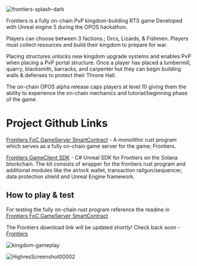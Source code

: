 ![frontiers-splash-dark](https://github.com/Bifrost-Technologies/Frontiers-OPOS/assets/24855008/1c213499-6b47-492b-80c2-3b0e52296326)

Frontiers is a fully on-chain PvP kingdom-building RTS game
Developed with Unreal engine 5 during the OPOS hackathon.

Players can choose between 3 factions.; Orcs, Lizards, & Fishmen.
Players must collect resources and build their kingdom to prepare for war.

Placing structures unlocks new kingdom upgrade systems and enables PvP when placing a PvP portal structure.
Once a player has placed a lumbermill, quarry, blacksmith, barracks, and carpenter hut they can begin building walls & defenses to protect their Throne Hall.

The on-chain OPOS alpha release caps players at level 10 giving them the ability to experience the on-chain mechanics and tutorial/beginning phase of the game.

# Project Github Links
[Frontiers FoC GameServer SmartContract](https://github.com/kgilliam125/frontier-program) - A monolithic rust program which serves as a fully on-chain game server for the game; Frontiers.

[Frontiers GameClient SDK](https://github.com/Bifrost-Technologies/Frontier-SDK) - C# Unreal SDK for Frontiers on the Solana blockchain. The kit consists of wrapper for the frontiers rust program and additional modules like the airlock wallet, transaction railgun/sequencer, data protection shield and Unreal Engine framework.


## How to play & test


For testing the fully on-chain rust program reference the readme in [Frontiers FoC GameServer SmartContract](https://github.com/kgilliam125/frontier-program)

The Frontiers download link will be updated shortly! Check back soon - [Frontiers]()

![kingdom-gameplay](https://github.com/Bifrost-Technologies/Frontiers-OPOS/assets/24855008/b3199865-0604-48bc-b363-976b15a127d9)

![HighresScreenshot00002](https://github.com/Bifrost-Technologies/Frontiers-OPOS/assets/24855008/e3f27d52-a98e-4937-ad6b-f9f57a9f33a4)
